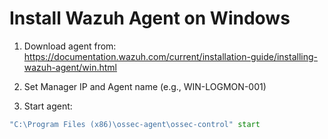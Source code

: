 # Install Wazuh Agent on Windows

1. Download agent from: https://documentation.wazuh.com/current/installation-guide/installing-wazuh-agent/win.html

2. Set Manager IP and Agent name (e.g., WIN-LOGMON-001)

3. Start agent:
```cmd
"C:\Program Files (x86)\ossec-agent\ossec-control" start
```
